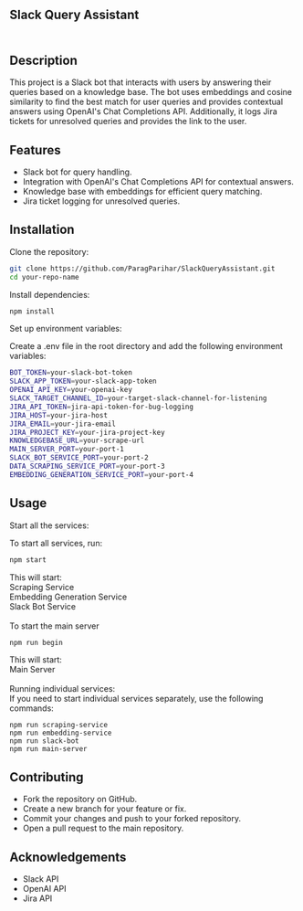 ## Slack Query Assistant<br><br>
## Description<br>
This project is a Slack bot that interacts with users by answering their queries based on a knowledge base. The bot uses embeddings and cosine similarity to find the best match for user queries and provides contextual answers using OpenAI's Chat Completions API. Additionally, it logs Jira tickets for unresolved queries and provides the link to the user.

## Features<br>
* Slack bot for query handling.<br>
* Integration with OpenAI's Chat Completions API for contextual answers.<br>
* Knowledge base with embeddings for efficient query matching.<br>
* Jira ticket logging for unresolved queries.<br>

## Installation<br>
Clone the repository:<br>
```sh
git clone https://github.com/ParagParihar/SlackQueryAssistant.git
cd your-repo-name
```

Install dependencies:<br>
```sh
npm install
```

Set up environment variables:<br>

Create a .env file in the root directory and add the following environment variables:<br>
```sh
BOT_TOKEN=your-slack-bot-token
SLACK_APP_TOKEN=your-slack-app-token
OPENAI_API_KEY=your-openai-key
SLACK_TARGET_CHANNEL_ID=your-target-slack-channel-for-listening
JIRA_API_TOKEN=jira-api-token-for-bug-logging
JIRA_HOST=your-jira-host
JIRA_EMAIL=your-jira-email
JIRA_PROJECT_KEY=your-jira-project-key
KNOWLEDGEBASE_URL=your-scrape-url
MAIN_SERVER_PORT=your-port-1
SLACK_BOT_SERVICE_PORT=your-port-2
DATA_SCRAPING_SERVICE_PORT=your-port-3
EMBEDDING_GENERATION_SERVICE_PORT=your-port-4
```

## Usage<br>
Start all the services:<br>

To start all services, run:<br>
```sh
npm start
```

This will start:<br>
Scraping Service<br>
Embedding Generation Service<br>
Slack Bot Service<br>
<br>
To start the main server<br>
```sh
npm run begin
```
This will start:<br>
Main Server<br>
<br>
Running individual services:<br>
If you need to start individual services separately, use the following commands:<br>
```
npm run scraping-service
npm run embedding-service
npm run slack-bot
npm run main-server
```

## Contributing<br>
* Fork the repository on GitHub.<br>
* Create a new branch for your feature or fix.<br>
* Commit your changes and push to your forked repository.<br>
* Open a pull request to the main repository.<br>


## Acknowledgements<br>
* Slack API<br>
* OpenAI API<br>
* Jira API<br>
